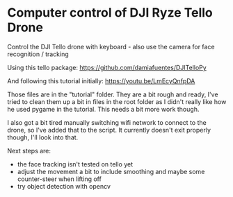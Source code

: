 # Computer control of DJI Ryze Tello Drone
Control the DJI Tello drone with keyboard - also use the camera for face recognition / tracking

Using this tello package: https://github.com/damiafuentes/DJITelloPy

And following this tutorial initially: https://youtu.be/LmEcyQnfpDA


Those files are in the "tutorial" folder. They are a bit rough and ready, I've tried to clean them up a bit in files in the root folder as I didn't really like how he used pygame in the tutorial. This needs a bit more work though.

I also got a bit tired manually switching wifi network to connect to the drone, so I've added that to the script. It currently doesn't exit properly though, I'll look into that.

Next steps are:
- the face tracking isn't tested on tello yet
- adjust the movement a bit to include smoothing and maybe some counter-steer when lifting off
- try object detection with opencv

